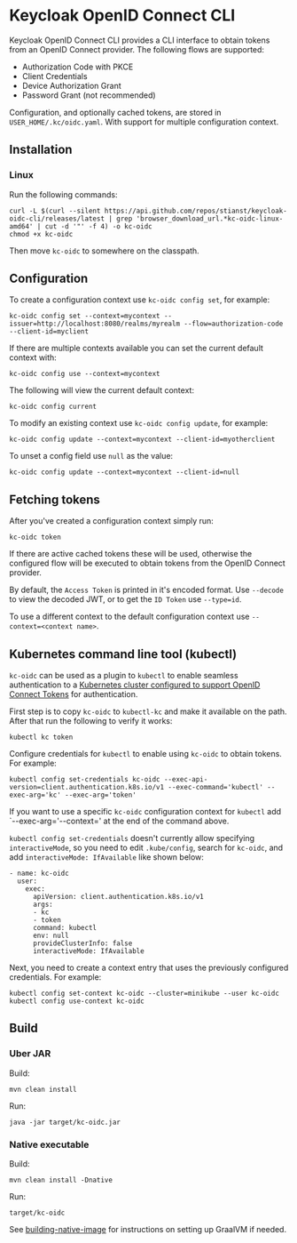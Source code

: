 # Keycloak OpenID Connect CLI

Keycloak OpenID Connect CLI provides a CLI interface to obtain tokens from an OpenID Connect provider. The following 
flows are supported:

* Authorization Code with PKCE
* Client Credentials
* Device Authorization Grant
* Password Grant (not recommended)

Configuration, and optionally cached tokens, are stored in `USER_HOME/.kc/oidc.yaml`. With support for multiple 
configuration context.


## Installation

### Linux

Run the following commands:
```
curl -L $(curl --silent https://api.github.com/repos/stianst/keycloak-oidc-cli/releases/latest | grep 'browser_download_url.*kc-oidc-linux-amd64' | cut -d '"' -f 4) -o kc-oidc
chmod +x kc-oidc
```

Then move `kc-oidc` to somewhere on the classpath.


## Configuration

To create a configuration context use `kc-oidc config set`, for example:

```
kc-oidc config set --context=mycontext --issuer=http://localhost:8080/realms/myrealm --flow=authorization-code --client-id=myclient
```

If there are multiple contexts available you can set the current default context with:

```
kc-oidc config use --context=mycontext
```

The following will view the current default context:

```
kc-oidc config current
```

To modify an existing context use `kc-oidc config update`, for example:

```
kc-oidc config update --context=mycontext --client-id=myotherclient
```

To unset a config field use `null` as the value:

```
kc-oidc config update --context=mycontext --client-id=null
```


## Fetching tokens

After you've created a configuration context simply run:

```
kc-oidc token
```

If there are active cached tokens these will be used, otherwise the configured flow will be executed to obtain
tokens from the OpenID Connect provider.

By default, the `Access Token` is printed in it's encoded format. Use `--decode` to view the decoded JWT, or to get the
`ID Token` use `--type=id`.

To use a different context to the default configuration context use `--context=<context name>`.


## Kubernetes command line tool (kubectl)

`kc-oidc` can be used as a plugin to `kubectl` to enable seamless authentication to a 
[Kubernetes cluster configured to support OpenID Connect Tokens](https://kubernetes.io/docs/reference/access-authn-authz/authentication/#openid-connect-tokens) 
for authentication.

First step is to copy `kc-oidc` to `kubectl-kc` and make it available on the path. After that run the following to
verify it works:

```
kubectl kc token
```

Configure credentials for `kubectl` to enable using `kc-oidc` to obtain tokens. For example:

```
kubectl config set-credentials kc-oidc --exec-api-version=client.authentication.k8s.io/v1 --exec-command='kubectl' --exec-arg='kc' --exec-arg='token'
```

If you want to use a specific `kc-oidc` configuration context for `kubectl` add `--exec-arg='--context=<context name>' at the
end of the command above.

`kubectl config set-credentials` doesn't currently allow specifying `interactiveMode`, so you need to edit `.kube/config`, 
search for `kc-oidc`, and add `interactiveMode: IfAvailable` like shown below:

```
- name: kc-oidc
  user:
    exec:
      apiVersion: client.authentication.k8s.io/v1
      args:
      - kc
      - token
      command: kubectl
      env: null
      provideClusterInfo: false
      interactiveMode: IfAvailable
```

Next, you need to create a context entry that uses the previously configured credentials. For example:

```
kubectl config set-context kc-oidc --cluster=minikube --user kc-oidc
kubectl config use-context kc-oidc
```


## Build

### Uber JAR

Build:
```
mvn clean install
```

Run:
```
java -jar target/kc-oidc.jar
```

### Native executable

Build:
```
mvn clean install -Dnative
```

Run:
```
target/kc-oidc
```

See [building-native-image](https://quarkus.io/guides/building-native-image) for instructions on setting up GraalVM if needed.